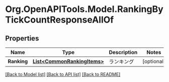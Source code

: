 # Org.OpenAPITools.Model.RankingByTickCountResponseAllOf
## Properties

Name | Type | Description | Notes
------------ | ------------- | ------------- | -------------
**Ranking** | [**List&lt;CommonRankingItems&gt;**](CommonRankingItems.md) | ランキング | [optional] 

[[Back to Model list]](../README.md#documentation-for-models) [[Back to API list]](../README.md#documentation-for-api-endpoints) [[Back to README]](../README.md)

